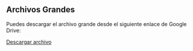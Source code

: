 ## Archivos Grandes

Puedes descargar el archivo grande desde el siguiente enlace de Google Drive:

[Descargar archivo](https://drive.google.com/drive/folders/1i6Qbfq7r3QFThRgCvQqUVk8-NSF8fV75?usp=sharing)
